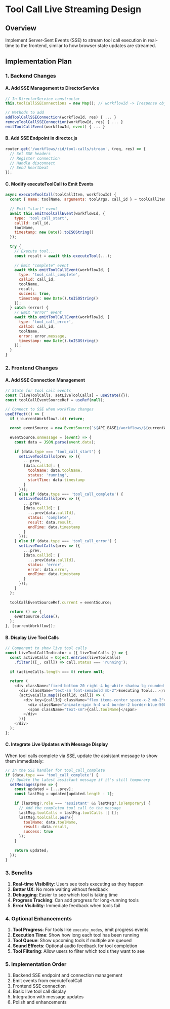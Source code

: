 # Tool Call Live Streaming Design

## Overview
Implement Server-Sent Events (SSE) to stream tool call execution in real-time to the frontend, similar to how browser state updates are streamed.

## Implementation Plan

### 1. Backend Changes

#### A. Add SSE Management to DirectorService
```javascript
// In DirectorService constructor
this.toolCallSSEConnections = new Map(); // workflowId -> [response objects]

// Methods to add
addToolCallSSEConnection(workflowId, res) { ... }
removeToolCallSSEConnection(workflowId, res) { ... }
emitToolCallEvent(workflowId, event) { ... }
```

#### B. Add SSE Endpoint in director.js
```javascript
router.get('/workflows/:id/tool-calls/stream', (req, res) => {
  // Set SSE headers
  // Register connection
  // Handle disconnect
  // Send heartbeat
});
```

#### C. Modify executeToolCall to Emit Events
```javascript
async executeToolCall(toolCallItem, workflowId) {
  const { name: toolName, arguments: toolArgs, call_id } = toolCallItem;
  
  // Emit "start" event
  await this.emitToolCallEvent(workflowId, {
    type: 'tool_call_start',
    callId: call_id,
    toolName,
    timestamp: new Date().toISOString()
  });
  
  try {
    // Execute tool...
    const result = await this.executeTool(...);
    
    // Emit "complete" event
    await this.emitToolCallEvent(workflowId, {
      type: 'tool_call_complete',
      callId: call_id,
      toolName,
      result,
      success: true,
      timestamp: new Date().toISOString()
    });
  } catch (error) {
    // Emit "error" event
    await this.emitToolCallEvent(workflowId, {
      type: 'tool_call_error',
      callId: call_id,
      toolName,
      error: error.message,
      timestamp: new Date().toISOString()
    });
  }
}
```

### 2. Frontend Changes

#### A. Add SSE Connection Management
```javascript
// State for tool call events
const [liveToolCalls, setLiveToolCalls] = useState({});
const toolCallEventSourceRef = useRef(null);

// Connect to SSE when workflow changes
useEffect(() => {
  if (!currentWorkflow?.id) return;
  
  const eventSource = new EventSource(`${API_BASE}/workflows/${currentWorkflow.id}/tool-calls/stream`);
  
  eventSource.onmessage = (event) => {
    const data = JSON.parse(event.data);
    
    if (data.type === 'tool_call_start') {
      setLiveToolCalls(prev => ({
        ...prev,
        [data.callId]: {
          toolName: data.toolName,
          status: 'running',
          startTime: data.timestamp
        }
      }));
    } else if (data.type === 'tool_call_complete') {
      setLiveToolCalls(prev => ({
        ...prev,
        [data.callId]: {
          ...prev[data.callId],
          status: 'complete',
          result: data.result,
          endTime: data.timestamp
        }
      }));
    } else if (data.type === 'tool_call_error') {
      setLiveToolCalls(prev => ({
        ...prev,
        [data.callId]: {
          ...prev[data.callId],
          status: 'error',
          error: data.error,
          endTime: data.timestamp
        }
      }));
    }
  };
  
  toolCallEventSourceRef.current = eventSource;
  
  return () => {
    eventSource.close();
  };
}, [currentWorkflow]);
```

#### B. Display Live Tool Calls
```javascript
// Component to show live tool calls
const LiveToolCallIndicator = ({ liveToolCalls }) => {
  const activeCalls = Object.entries(liveToolCalls)
    .filter(([_, call]) => call.status === 'running');
  
  if (activeCalls.length === 0) return null;
  
  return (
    <div className="fixed bottom-20 right-4 bg-white shadow-lg rounded-lg p-4 max-w-sm">
      <div className="text-sm font-semibold mb-2">Executing Tools...</div>
      {activeCalls.map(([callId, call]) => (
        <div key={callId} className="flex items-center space-x-2 mb-2">
          <div className="animate-spin h-4 w-4 border-2 border-blue-500 border-t-transparent rounded-full"></div>
          <span className="text-sm">{call.toolName}</span>
        </div>
      ))}
    </div>
  );
};
```

#### C. Integrate Live Updates with Message Display
When tool calls complete via SSE, update the assistant message to show them immediately:

```javascript
// In the SSE handler for tool_call_complete
if (data.type === 'tool_call_complete') {
  // Update the latest assistant message if it's still temporary
  setMessages(prev => {
    const updated = [...prev];
    const lastMsg = updated[updated.length - 1];
    
    if (lastMsg?.role === 'assistant' && lastMsg?.isTemporary) {
      // Add the completed tool call to the message
      lastMsg.toolCalls = lastMsg.toolCalls || [];
      lastMsg.toolCalls.push({
        toolName: data.toolName,
        result: data.result,
        success: true
      });
    }
    
    return updated;
  });
}
```

### 3. Benefits

1. **Real-time Visibility**: Users see tools executing as they happen
2. **Better UX**: No more waiting without feedback
3. **Debugging**: Easier to see which tool is taking time
4. **Progress Tracking**: Can add progress for long-running tools
5. **Error Visibility**: Immediate feedback when tools fail

### 4. Optional Enhancements

1. **Tool Progress**: For tools like `execute_nodes`, emit progress events
2. **Execution Time**: Show how long each tool has been running
3. **Tool Queue**: Show upcoming tools if multiple are queued
4. **Sound Effects**: Optional audio feedback for tool completion
5. **Tool Filtering**: Allow users to filter which tools they want to see

### 5. Implementation Order

1. Backend SSE endpoint and connection management
2. Emit events from executeToolCall  
3. Frontend SSE connection
4. Basic live tool call display
5. Integration with message updates
6. Polish and enhancements